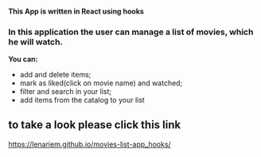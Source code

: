 #### This App is written in React using hooks 

### In this application the user can manage a list of movies, which he will watch. 

**You can:**
* add and delete items;
* mark as liked(click on movie name) and watched;
* filter and search in your list;
* add items from the catalog to your list


## to take a look please click this link 
https://lenariem.github.io/movies-list-app_hooks/